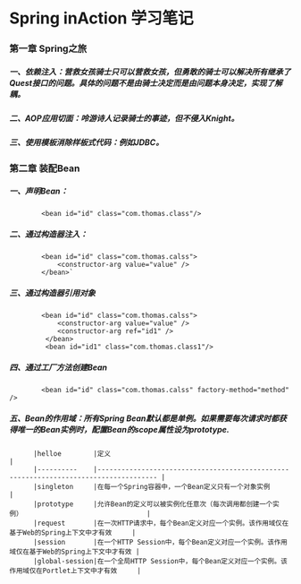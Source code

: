 # Spring inAction 学习笔记

### 第一章 Spring之旅

##### 一、依赖注入：营救女孩骑士只可以营救女孩，但勇敢的骑士可以解决所有继承了Quest接口的问题。具体的问题不是由骑士决定而是由问题本身决定，实现了解耦。

##### 二、AOP应用切面：呤游诗人记录骑士的事迹，但不侵入Knight。

##### 三、使用模板消除样板式代码：例如JDBC。

### 第二章 装配Bean

##### 一、声明Bean： 
            <bean id="id" class="com.thomas.class"/>
##### 二、通过构造器注入：
            <bean id="id" class="com.thomas.calss">
                <constructor-arg value="value" />
            </bean>`
##### 三、通过构造器引用对象
            <bean id="id" class="com.thomas.calss">
                <constructor-arg value="value" />
                <constructor-arg ref="id1" />
             </bean>
             <bean id="id1" class="com.thomas.class1"/>
##### 四、通过工厂方法创建Bean
            <bean id="id" class="com.thomas.calss" factory-method="method" />
##### 五、Bean的作用域：所有Spring Bean默认都是单例。如果需要每次请求时都获得唯一的Bean实例时，配置Bean的scope属性设为prototype.
          |helloe        |定义                                                                                  |
          |----------    |------------------------------------------------------------------------------------- |
          |singleton     |在每一个Spring容器中，一个Bean定义只有一个对象实例                                      |
          |prototype     |允许Bean的定义可以被实例化任意次（每次调用都创建一个实例）                               |
          |request       |在一次HTTP请求中，每个Bean定义对应一个实例。该作用域仅在基于Web的Spring上下文中才有效     |
          |session       |在一个HTTP Session中，每个Bean定义对应一个实例。该作用域仅在基于Web的Spring上下文中才有效 |
          |global-session|在一个全局HTTP Session中，每个Bean定义对应一个实例。该作用域仅在Portlet上下文中才有效     |